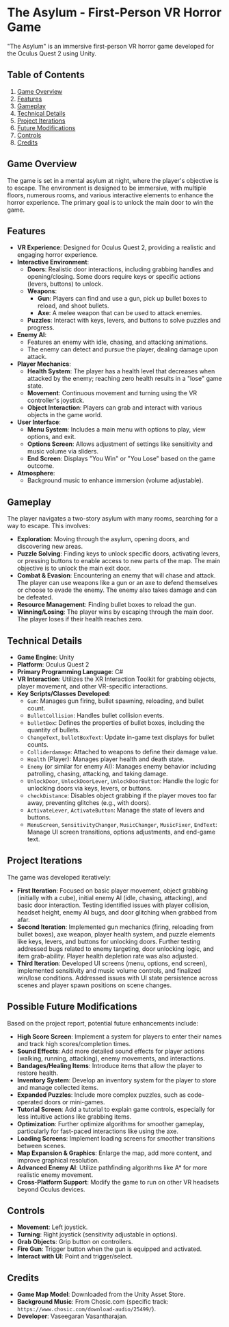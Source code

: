 # The Asylum - First-Person VR Horror Game

"The Asylum" is an immersive first-person VR horror game developed for the Oculus Quest 2 using Unity.

## Table of Contents
1.  [Game Overview](#game-overview)
2.  [Features](#features)
3.  [Gameplay](#gameplay)
4.  [Technical Details](#technical-details)
5.  [Project Iterations](#project-iterations)
6.  [Future Modifications](#possible-future-modifications)
7.  [Controls](#controls)
8.  [Credits](#credits)

## Game Overview
The game is set in a mental asylum at night, where the player's objective is to escape. The environment is designed to be immersive, with multiple floors, numerous rooms, and various interactive elements to enhance the horror experience. The primary goal is to unlock the main door to win the game.

## Features
* **VR Experience**: Designed for Oculus Quest 2, providing a realistic and engaging horror experience.
* **Interactive Environment**:
    * **Doors**: Realistic door interactions, including grabbing handles and opening/closing. Some doors require keys or specific actions (levers, buttons) to unlock.
    * **Weapons**:
        * **Gun**: Players can find and use a gun, pick up bullet boxes to reload, and shoot bullets.
        * **Axe**: A melee weapon that can be used to attack enemies.
    * **Puzzles**: Interact with keys, levers, and buttons to solve puzzles and progress.
* **Enemy AI**:
    * Features an enemy with idle, chasing, and attacking animations.
    * The enemy can detect and pursue the player, dealing damage upon attack.
* **Player Mechanics**:
    * **Health System**: The player has a health level that decreases when attacked by the enemy; reaching zero health results in a "lose" game state.
    * **Movement**: Continuous movement and turning using the VR controller's joystick.
    * **Object Interaction**: Players can grab and interact with various objects in the game world.
* **User Interface**:
    * **Menu System**: Includes a main menu with options to play, view options, and exit.
    * **Options Screen**: Allows adjustment of settings like sensitivity and music volume via sliders.
    * **End Screen**: Displays "You Win" or "You Lose" based on the game outcome.
* **Atmosphere**:
    * Background music to enhance immersion (volume adjustable).

## Gameplay
The player navigates a two-story asylum with many rooms, searching for a way to escape. This involves:
* **Exploration**: Moving through the asylum, opening doors, and discovering new areas.
* **Puzzle Solving**: Finding keys to unlock specific doors, activating levers, or pressing buttons to enable access to new parts of the map. The main objective is to unlock the main exit door.
* **Combat & Evasion**: Encountering an enemy that will chase and attack. The player can use weapons like a gun or an axe to defend themselves or choose to evade the enemy. The enemy also takes damage and can be defeated.
* **Resource Management**: Finding bullet boxes to reload the gun.
* **Winning/Losing**: The player wins by escaping through the main door. The player loses if their health reaches zero.

## Technical Details
* **Game Engine**: Unity
* **Platform**: Oculus Quest 2
* **Primary Programming Language**: C#
* **VR Interaction**: Utilizes the XR Interaction Toolkit for grabbing objects, player movement, and other VR-specific interactions.
* **Key Scripts/Classes Developed**:
    * `Gun`: Manages gun firing, bullet spawning, reloading, and bullet count.
    * `BulletCollision`: Handles bullet collision events.
    * `bulletBox`: Defines the properties of bullet boxes, including the quantity of bullets.
    * `ChangeText`, `bulletBoxText`: Update in-game text displays for bullet counts.
    * `Colliderdamage`: Attached to weapons to define their damage value.
    * `Health` (Player): Manages player health and death state.
    * `Enemy` (or similar for enemy AI): Manages enemy behavior including patrolling, chasing, attacking, and taking damage.
    * `UnlockDoor`, `UnlockDoorLever`, `UnlockDoorButton`: Handle the logic for unlocking doors via keys, levers, or buttons.
    * `checkDistance`: Disables object grabbing if the player moves too far away, preventing glitches (e.g., with doors).
    * `ActivateLever`, `ActivateButton`: Manage the state of levers and buttons.
    * `MenuScreen`, `SensitivityChanger`, `MusicChanger`, `MusicFixer`, `EndText`: Manage UI screen transitions, options adjustments, and end-game text.

## Project Iterations
The game was developed iteratively:
* **First Iteration**: Focused on basic player movement, object grabbing (initially with a cube), initial enemy AI (idle, chasing, attacking), and basic door interaction. Testing identified issues with player collision, headset height, enemy AI bugs, and door glitching when grabbed from afar.
* **Second Iteration**: Implemented gun mechanics (firing, reloading from bullet boxes), axe weapon, player health system, and puzzle elements like keys, levers, and buttons for unlocking doors. Further testing addressed bugs related to enemy targeting, door unlocking logic, and item grab-ability. Player health depletion rate was also adjusted.
* **Third Iteration**: Developed UI screens (menu, options, end screen), implemented sensitivity and music volume controls, and finalized win/lose conditions. Addressed issues with UI state persistence across scenes and player spawn positions on scene changes.

## Possible Future Modifications
Based on the project report, potential future enhancements include:
* **High Score Screen**: Implement a system for players to enter their names and track high scores/completion times.
* **Sound Effects**: Add more detailed sound effects for player actions (walking, running, attacking), enemy movements, and interactions.
* **Bandages/Healing Items**: Introduce items that allow the player to restore health.
* **Inventory System**: Develop an inventory system for the player to store and manage collected items.
* **Expanded Puzzles**: Include more complex puzzles, such as code-operated doors or mini-games.
* **Tutorial Screen**: Add a tutorial to explain game controls, especially for less intuitive actions like grabbing items.
* **Optimization**: Further optimize algorithms for smoother gameplay, particularly for fast-paced interactions like using the axe.
* **Loading Screens**: Implement loading screens for smoother transitions between scenes.
* **Map Expansion & Graphics**: Enlarge the map, add more content, and improve graphical resolution.
* **Advanced Enemy AI**: Utilize pathfinding algorithms like A* for more realistic enemy movement.
* **Cross-Platform Support**: Modify the game to run on other VR headsets beyond Oculus devices.

## Controls
* **Movement**: Left joystick.
* **Turning**: Right joystick (sensitivity adjustable in options).
* **Grab Objects**: Grip button on controllers.
* **Fire Gun**: Trigger button when the gun is equipped and activated.
* **Interact with UI**: Point and trigger/select.

## Credits
* **Game Map Model**: Downloaded from the Unity Asset Store.
* **Background Music**: From Chosic.com (specific track: `https://www.chosic.com/download-audio/25499/`).
* **Developer**: Vaseegaran Vasantharajan.
